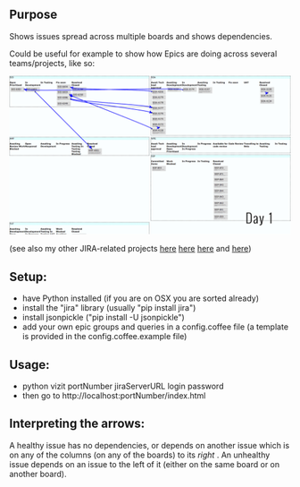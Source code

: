 ## Purpose
Shows issues spread across multiple boards and shows dependencies.

Could be useful for example to show how Epics are doing across several teams/projects, like so:

![alt tag](https://raw.githubusercontent.com/davidedc/JIRA-multi-board-view/master/docs/multiboard_animation.gif)

(see also my other JIRA-related projects [here](https://github.com/davidedc/JIRA-composable-command-line-tools) [here](https://github.com/davidedc/Customise-JIRA-Cards-Appearance) [here](https://github.com/davidedc/Basic-JIRA-And-Wiki-automation-with-Python-And-Mechanize) and [here](https://github.com/davidedc/QR-and-JIRA-check-in-check-out-system))

## Setup:
- have Python installed (if you are on OSX you are sorted already)
- install the "jira" library (usually "pip install jira")
- install jsonpickle ("pip install -U jsonpickle")
- add your own epic groups and queries in a config.coffee file (a template is provided in the config.coffee.example file)

## Usage:
- python vizit portNumber jiraServerURL login password
- then go to http://localhost:portNumber/index.html

## Interpreting the arrows:
A healthy issue has no dependencies, or depends on another issue which is on any of the columns (on any of the boards) to its _right_ . An unhealthy issue depends on an issue to the left of it (either on the same board or on another board).

